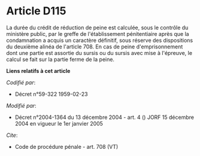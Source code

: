 # Article D115

La durée du crédit de réduction de peine est calculée, sous le contrôle du ministère public, par le greffe de l'établissement
pénitentiaire après que la condamnation a acquis un caractère définitif, sous réserve des dispositions du deuxième alinéa de
l'article 708. En cas de peine d'emprisonnement dont une partie est assortie du sursis ou du sursis avec mise à l'épreuve, le
calcul se fait sur la partie ferme de la peine.

**Liens relatifs à cet article**

_Codifié par_:

  - Décret n°59-322 1959-02-23

_Modifié par_:

  - Décret n°2004-1364 du 13 décembre 2004 - art. 4 () JORF 15 décembre 2004 en vigueur le 1er janvier 2005

_Cite_:

  - Code de procédure pénale - art. 708 (VT)

